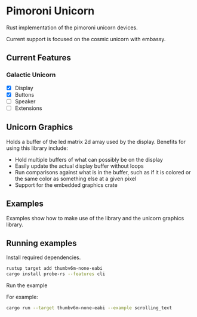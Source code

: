 # Pimoroni Unicorn

Rust implementation of the pimoroni unicorn devices.

Current support is focused on the cosmic unicorn with embassy.

## Current Features

### Galactic Unicorn

- [x] Display
- [x] Buttons
- [ ] Speaker
- [ ] Extensions

## Unicorn Graphics

Holds a buffer of the led matrix 2d array used by the display. Benefits for using this library include:

- Hold multiple buffers of what can possibly be on the display
- Easily update the actual display buffer without loops
- Run comparisons against what is in the buffer, such as if it is colored or the same color as something else at a given pixel
- Support for the embedded graphics crate

## Examples

Examples show how to make use of the library and the unicorn graphics library.

## Running examples

Install required dependencies.

```sh
rustup target add thumbv6m-none-eabi
cargo install probe-rs --features cli
```

Run the example

For example:

```bash
cargo run --target thumbv6m-none-eabi --example scrolling_text
```
